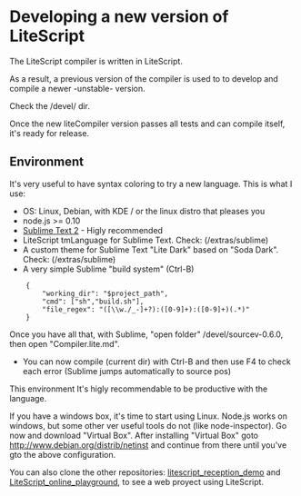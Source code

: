 Developing a new version of LiteScript 
======================================

The LiteScript compiler is written in LiteScript. 

As a result, a previous version of the compiler 
is used to to develop and compile a newer -unstable- version. 

Check the /devel/ dir.

Once the new liteCompiler version passes all tests and can compile itself,
it's ready for release.

Environment
-----------

It's very useful to have syntax coloring to try a new language. This is what I use:

- OS: Linux, Debian, with KDE / or the linux distro that pleases you
- node.js >= 0.10
- [Sublime Text 2](http://www.sublimetext.com/2) - Higly recommended 
- LiteScript tmLanguage for Sublime Text. Check: (/extras/sublime)
- A custom theme for Sublime Text "Lite Dark" based on "Soda Dark". Check: (/extras/sublime)
- A very simple Sublime "build system" (Ctrl-B)
```
	{
		"working_dir": "$project_path",
		"cmd": ["sh","build.sh"],
		"file_regex": "([\\w./_-]+?):([0-9]+):([0-9]+)(.*)"
	}
```
Once you have all that, with Sublime, "open folder" /devel/sourcev-0.6.0, 
then open "Compiler.lite.md".

- You can now compile (current dir) with Ctrl-B 
and then use F4 to check each error (Sublime jumps automatically to source pos)

This environment It's higly recommendable to be productive with the language.

If you have a windows box, it's time to start using Linux. Node.js works on windows, 
but some other ver useful tools do not (like node-inspector). 
Go now and download "Virtual Box". After installing "Virtual Box" 
goto http://www.debian.org/distrib/netinst and continue from there 
until you've gto the above configuration.

You can also clone the other repositories: 
[litescript_reception_demo](https://github.com/luciotato/LiteScript-reception-demo) 
and [LiteScript_online_playground](https://github.com/luciotato/LiteScript_online_playground), 
to see a web proyect using LiteScript.

